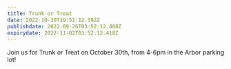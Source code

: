```yaml
---
title: Trunk or Treat
date: 2022-10-30T19:51:12.392Z
publishdate: 2022-09-26T03:52:12.408Z
expirydate: 2022-11-02T03:52:12.418Z
---
```


Join us for Trunk or Treat on October 30th, from 4-6pm in the Arbor parking lot!
